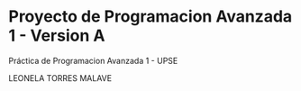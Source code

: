 # Proyecto de Programacion Avanzada 1 - Version A 
Práctica de Programacion Avanzada 1 - UPSE

LEONELA TORRES MALAVE

